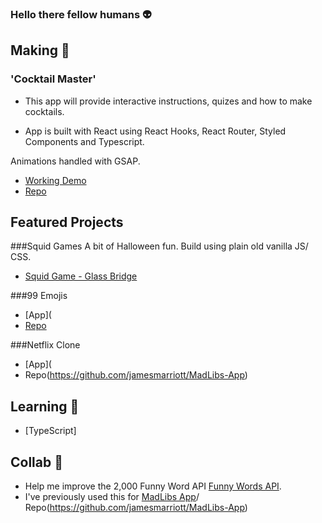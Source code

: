 ### Hello there fellow humans :alien:

## Making :fish_cake:

### 'Cocktail Master'

- This app will provide interactive instructions, quizes and how to make cocktails.

- App is built with React using React Hooks, React Router, Styled Components and Typescript.

Animations handled with GSAP.
- [Working Demo](https://cocktailking.netlify.app/)
- [Repo](https://github.com/jamesmarriott/CocktailKing)

## Featured Projects

###Squid Games
A bit of Halloween fun. Build using plain old vanilla JS/ CSS.
- [Squid Game - Glass Bridge ](https://jamesmarriott.github.io/SquidGame/)

###99 Emojis
- [App](
- [Repo](https://github.com/jamesmarriott/99emojis)

###Netflix Clone
- [App](
- Repo(https://github.com/jamesmarriott/MadLibs-App)

## Learning :seedling:
- [TypeScript]

## Collab 👯
- Help me improve the 2,000 Funny Word API [Funny Words API](https://github.com/jamesmarriott/FunnyWordsAPI).
- I've previously used this for [MadLibs App](https://madlibzapp.netlify.app/)/ Repo(https://github.com/jamesmarriott/MadLibs-App)
